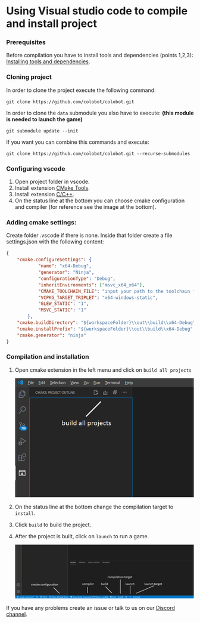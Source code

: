 # Using Visual studio code to compile and install project

### Prerequisites

Before compilation you have to install tools and dependencies (points 1,2,3): [Installing tools and dependencies](https://github.com/colobot/colobot/wiki/How-to-Build-Colobot%3A-Gold-Edition-Using-MSVC#installing-tools-and-dependencies).

### Cloning project

In order to clone the project execute the following command:
```
git clone https://github.com/colobot/colobot.git
```
In order to clone the `data` submodule you also have to execute: **(this module is needed to launch the game)**
```
git submodule update --init
```
If you want you can combine this commands and execute:
```
git clone https://github.com/colobot/colobot.git --recurse-submodules
```
### Configuring vscode

1. Open project folder in vscode.
2. Install extension [CMake Tools](https://marketplace.visualstudio.com/items?itemName=ms-vscode.cmake-tools).
3. Install extension [C/C++](https://marketplace.visualstudio.com/items?itemName=ms-vscode.cpptools).
4. On the status line at the bottom you can choose cmake configuration and compiler (for reference see the image at the bottom).

### Adding cmake settings:

Create folder .vscode if there is none. Inside that folder create a file settings.json with the following content:
```json
{
    "cmake.configureSettings": {
            "name": "x64-Debug",
            "generator": "Ninja",
            "configurationType": "Debug",
            "inheritEnvironments": ["msvc_x64_x64"],
            "CMAKE_TOOLCHAIN_FILE": "input your path to the toolchain file",
            "VCPKG_TARGET_TRIPLET": "x64-windows-static",
            "GLEW_STATIC": "1",
            "MSVC_STATIC": "1"
        },
    "cmake.buildDirectory": "${workspaceFolder}\\out\\build\\x64-Debug",
    "cmake.installPrefix": "${workspaceFolder}\\out\\build\\x64-Debug",
    "cmake.generator": "ninja"
}
```

### Compilation and installation

1. Open cmake extension in the left menu and click on `build all projects`
    
    ![alt text](images/cmake-build-all.png "cmake build all screenshot")
2. On the status line at the bottom change the compilation target to `install`.
3. Click `build` to build the project.
4. After the project is built, click on `launch` to run a game.

    ![alt text](images/vscode-screenshot.png "compilation and installation screenshot")


If you have any problems create an issue or talk to us on our [Discord channel](https://discord.gg/56Fm9kb).